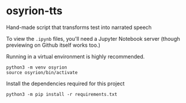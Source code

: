 # osyrion-tts
Hand-made script that transforms test into narrated speech

To view the `.ipynb` files, you'll need a Jupyter Notebook server  (though previewing on Github itself works too.) 

Running in a virtual environment is highly recommended.

```
python3 -m venv osyrion
source osyrion/bin/activate
```

Install the dependencies required for this project

```
python3 -m pip install -r requirements.txt
```
